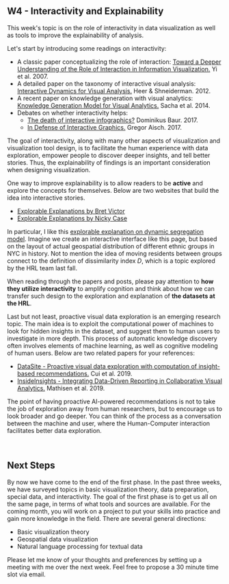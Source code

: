 ## W4 - Interactivity and Explainability

This week's topic is on the role of interactivity in data visualization as well as tools to improve the explainability of analysis.

Let's start by introducing some readings on interactivity:

- A classic paper conceptualizing the role of interaction: [Toward a Deeper Understanding of the Role of Interaction in Information Visualization.](https://www.cc.gatech.edu/~stasko/4460/Reading/yi-tvcg07.pdf) Yi et al. 2007. 
- A detailed paper on the taxonomy of interactive visual analysis: [Interactive Dynamics for Visual Analysis.](http://portal.acm.org/ft_gateway.cfm?id=2146416&type=pdf) Heer & Shneiderman. 2012.
- A recent paper on knowledge generation with visual analytics: [Knowledge Generation Model for Visual Analytics.](https://www.bckwon.com/pdf/kgva.pdf) Sacha et al. 2014. 
- Debates on whether interactivity helps:
	- [The death of interactive infographics?](https://medium.com/@dominikus/the-end-of-interactive-visualizations-52c585dcafcb) Dominikus Baur. 2017.
	- [In Defense of Interactive Graphics.](https://www.vis4.net/blog/2017/03/in-defense-of-interactive-graphics/) Gregor Aisch. 2017.

The goal of interactivity, along with many other aspects of visualization and visualization tool design, is to facilitate the human experience with data exploration, empower people to discover deeper insights, and tell better stories. Thus, the explainability of findings is an important consideration when designing visualization.

One way to improve explainability is to allow readers to be **active** and explore the concepts for themselves. Below are two websites that build the idea into interactive stories.

- [Explorable Explanations by Bret Victor](http://worrydream.com/ExplorableExplanations)
- [Explorable Explanations by Nicky Case](http://explorableexplanations.com)

In particular, I like this [explorable explanation on dynamic segregation model](https://ncase.me/polygons/). Imagine we create an interactive interface like this page, but based on the layout of actual geospatial distribution of different ethnic groups in NYC in history. Not to mention the idea of moving residents between groups connect to the definition of dissimilarity index *D*, which is a topic explored by the HRL team last fall. 

When reading through the papers and posts, please pay attention to **how they utilize interactivity** to amplify cognition and think about how we can transfer such design to the exploration and explanation of **the datasets at the HRL**. 

Last but not least, proactive visual data exploration is an emerging research topic. The main idea is to exploit the computational power of machines to look for hidden insights in the dataset, and suggest them to human users to investigate in more depth. This process of automatic knowledge discovery often involves elements of machine learning, as well as cognitive modeling of human users. Below are two related papers for your references: 

- [DataSite - Proactive visual data exploration with computation of insight-based recommendations.](https://www.semanticscholar.org/paper/DataSite%3A-Proactive-visual-data-exploration-with-of-Cui-Badam/d152eb5884c50d7b898c92e2a96e773f9cfaf887) Cui et al. 2019.
- [InsideInsights - Integrating Data-Driven Reporting in Collaborative Visual Analytics.](https://www.semanticscholar.org/paper/InsideInsights%3A-Integrating-Data%E2%80%90Driven-Reporting-Mathisen-Horak/e64bcef159629e960a29aa6e89f3003aa9b953fa) Mathisen et al. 2019.

The point of having proactive AI-powered recommendations is not to take the job of exploration away from human researchers, but to encourage us to look broader and go deeper. You can think of the process as a conversation between the machine and user, where the Human-Computer interaction facilitates better data exploration.

<br>

## Next Steps

By now we have come to the end of the first phase. In the past three weeks, we have surveyed topics in basic visualization theory, data preparation, special data, and interactivity. The goal of the first phase is to get us all on the same page, in terms of what tools and sources are available. For the coming month, you will work on a project to put your skills into practice and gain more knowledge in the field. There are several general directions: 

- Basic visualization theory
- Geospatial data visualization
- Natural language processing for textual data

Please let me know of your thoughts and preferences by setting up a meeting with me over the next week. Feel free to propose a 30 minute time slot via email.
